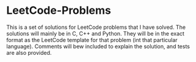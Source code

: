 # LeetCode-Problems
This is a set of solutions for LeetCode problems that I have solved. The solutions will mainly be in C, C++ and Python. They will be in the exact format as the LeetCode template for that problem (int that particular language). Comments will bew included to explain the solution, and tests are also provided.